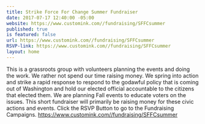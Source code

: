 ```yaml
---
title: Strike Force For Change Summer Fundraiser
date: 2017-07-17 12:40:00 -05:00
website: https://www.customink.com//fundraising/SFFCsummer
published: true
is featured: false
url: https://www.customink.com//fundraising/SFFCsummer
RSVP-link: https://www.customink.com//fundraising/SFFCsummer
layout: home
---
```


This is a grassroots group with volunteers planning the events and doing the work. We rather not spend our time raising money. We spring into action and strike a rapid response to respond to the godawful policy that is coming out of Washington and hold our elected official accountable to the citizens that elected them. We are planning Fall events to educate voters on the issues. This short fundraiser will primarily  be raising money for these civic actions and events. Click the RSVP Button to go to the Fundraising Campaigns. 
https://www.customink.com//fundraising/SFFCsummer 